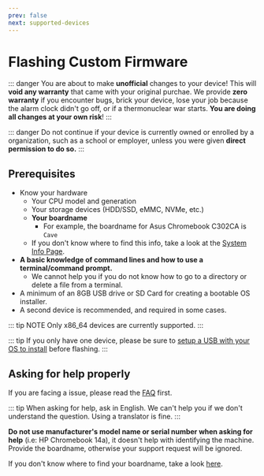 ```yaml
---
prev: false
next: supported-devices
---
```

# Flashing Custom Firmware

::: danger
You are about to make **unofficial** changes to your device! This will **void any warranty** that came with your original purchae. We provide **zero warranty** if you encounter bugs, brick your device, lose your job because the alarm clock didn't go off, or if a thermonuclear war starts. **You are doing all changes at your own risk**!
:::

::: danger
Do not continue if your device is currently owned or enrolled by a organization, such as a school or employer, unless you were given **direct permission to do so.**
:::

## Prerequisites

* Know your hardware 
  * Your CPU model and generation
  * Your storage devices (HDD/SSD, eMMC, NVMe, etc.)
  * **Your boardname**
    * For example, the boardname for Asus Chromebook C302CA is `Cave`
  * If you don't know where to find this info, take a look at the [System Info Page](system-info.md).
* **A basic knowledge of command lines and how to use a terminal/command prompt.**
  * We cannot help you if you do not know how to go to a directory or delete a file from a terminal.
* A minimum of an 8GB USB drive or SD Card for creating a bootable OS installer.
* A second device is recommended, and required in some cases.

::: tip NOTE
Only x86_64 devices are currently supported.
:::

::: tip
If you only have one device, please be sure to [setup a USB with your OS to install](ventoy.md) before flashing.
:::

## Asking for help properly

If you are facing a issue, please read the [FAQ](../faq.md) first.

::: tip
When asking for help, ask in English. We can't help you if we don't understand the question. Using a translator is fine.
:::

**Do not use manufacturer's model name or serial number when asking for help** (i.e: HP Chromebook 14a), it doesn't help with identifying the machine. Provide the boardname, otherwise your support request will be ignored. 

If you don't know where to find your boardname, take a look [here](system-info.md).
